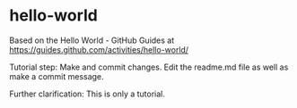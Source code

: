 # hello-world
Based on the Hello World - GitHub Guides at https://guides.github.com/activities/hello-world/

Tutorial step: Make and commit changes. Edit the readme.md file as well as make a commit message.

Further clarification: This is only a tutorial.
